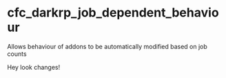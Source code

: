 # cfc_darkrp_job_dependent_behaviour
Allows behaviour of addons to be automatically modified based on job counts

Hey look changes!
